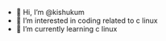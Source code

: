 - 👋 Hi, I’m @kishukum
- 👀 I’m interested in coding related to c linux
- 🌱 I’m currently learning c linux
